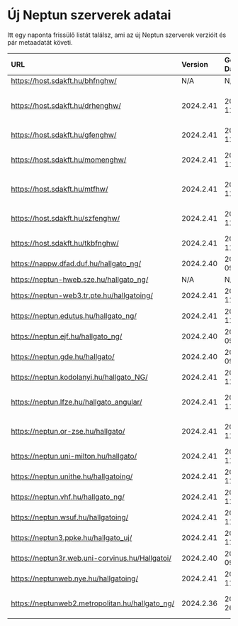 # Új Neptun szerverek adatai

Itt egy naponta frissülő listát találsz, ami az új Neptun szerverek verzióit és pár metaadatát követi.

| URL                                             | Version   | Generation Date     | Organization Name                         | Captcha Required |
|:----------------------------------------------|:--------|:------------------|:----------------------------------------|:---------------|
| https://host.sdakft.hu/bhfnghw/                 | N/A       | N/A                 | N/A                                       | N/A              |
| https://host.sdakft.hu/drhenghw/                | 2024.2.41 | 2024-10-11T13:00:28 | Debreceni Református Hittudományi Egyetem | 3                |
| https://host.sdakft.hu/gfenghw/                 | 2024.2.41 | 2024-10-11T13:00:28 | Gál Ferenc Egyetem                        | 3                |
| https://host.sdakft.hu/momenghw/                | 2024.2.41 | 2024-10-11T13:00:28 | Moholy-Nagy Művészeti Egyetem             | 3                |
| https://host.sdakft.hu/mtfhw/                   | 2024.2.41 | 2024-10-11T13:00:28 | Magyar Táncművészeti Egyetem              | 3                |
| https://host.sdakft.hu/szfenghw/                | 2024.2.41 | 2024-10-11T13:00:28 | Színház- és Filmművészeti Egyetem         | 3                |
| https://host.sdakft.hu/tkbfnghw/                | 2024.2.41 | 2024-10-11T13:00:28 | A Tan Kapuja Buddhista Főiskola           | 3                |
| https://nappw.dfad.duf.hu/hallgato_ng/          | 2024.2.40 | 2024-10-09T13:35:15 | Dunaújvárosi Egyetem                      | 3                |
| https://neptun-hweb.sze.hu/hallgato_ng/         | N/A       | N/A                 | N/A                                       | N/A              |
| https://neptun-web3.tr.pte.hu/hallgatoing/      | 2024.2.41 | 2024-10-11T13:00:28 | Pécsi Tudományegyetem                     | 3                |
| https://neptun.edutus.hu/hallgato_ng/           | 2024.2.41 | 2024-10-11T13:00:28 | Edutus Egyetem                            | 3                |
| https://neptun.ejf.hu/hallgato_ng/              | 2024.2.40 | 2024-10-09T13:35:15 | Eötvös József Főiskola                    | 3                |
| https://neptun.gde.hu/hallgato/                 | 2024.2.40 | 2024-10-09T13:35:15 | Gábor Dénes Egyetem                       | 3                |
| https://neptun.kodolanyi.hu/hallgato_NG/        | 2024.2.41 | 2024-10-11T13:00:28 | Kodolányi János Egyetem                   | 3                |
| https://neptun.lfze.hu/hallgato_angular/        | 2024.2.41 | 2024-10-11T13:00:28 | Liszt Ferenc Zeneművészeti Egyetem        | 3                |
| https://neptun.or-zse.hu/hallgato/              | 2024.2.41 | 2024-10-11T13:00:28 | Országos Rabbiképző - Zsidó Egyetem       | 3                |
| https://neptun.uni-milton.hu/hallgato/          | 2024.2.41 | 2024-10-11T13:00:28 | Milton Friedman Egyetem                   | 3                |
| https://neptun.unithe.hu/hallgatoing/           | 2024.2.41 | 2024-10-11T13:00:28 | Tokaj-Hegyalja Egyetem                    | 1                |
| https://neptun.vhf.hu/hallgato_ng/              | 2024.2.41 | 2024-10-11T13:00:28 | Veszprémi Érseki Főiskola                 | 3                |
| https://neptun.wsuf.hu/hallgatoing/             | 2024.2.41 | 2024-10-11T13:00:28 | Wekerle Sándor Üzleti Főiskola            | 3                |
| https://neptun3.ppke.hu/hallgato_uj/            | 2024.2.41 | 2024-10-11T13:00:28 | Pázmány Péter Katolikus Egyetem           | 3                |
| https://neptun3r.web.uni-corvinus.hu/Hallgatoi/ | 2024.2.40 | 2024-10-09T13:35:15 | Budapesti Corvinus Egyetem                | 3                |
| https://neptunweb.nye.hu/hallgatoing/           | 2024.2.41 | 2024-10-11T13:00:28 | Nyíregyházi Egyetem                       | 3                |
| https://neptunweb2.metropolitan.hu/hallgato_ng/ | 2024.2.36 | 2024-09-26T14:14:28 | Budapesti Metropolitan Egyetem            | 3                |